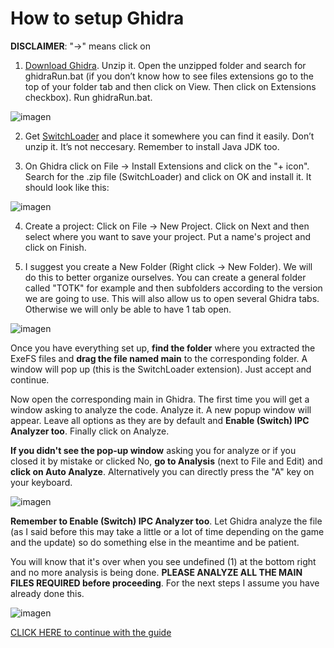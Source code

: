 # How to setup Ghidra

**DISCLAIMER**: "->" means click on

1.	[Download Ghidra](https://github.com/NationalSecurityAgency/ghidra/releases). Unzip it. Open the unzipped folder and search for ghidraRun.bat (if you don’t know how to see files extensions go to the top of your folder tab and then click on View. Then click on Extensions checkbox). Run ghidraRun.bat.

![imagen](https://i.gyazo.com/204fc945610c663fedfc4c3d0741bc7c.png)

2.	Get [SwitchLoader](https://github.com/StevensND/Ghidra-Switch-Loader/releases) and place it somewhere you can find it easily. Don’t unzip it. It’s not neccesary. Remember to install Java JDK too.
   
3.	On Ghidra click on File -> Install Extensions and click on the "+ icon". Search for the .zip file (SwitchLoader) and click on OK and install it. It should look like this:

![imagen](https://i.imgur.com/yP6sQ04.png)

4.	Create a project: Click on File -> New Project. Click on Next and then select where you want to save your project. Put a name's project and click on Finish.
   
5.	I suggest you create a New Folder (Right click -> New Folder). We will do this to better organize ourselves. You can create a general folder called "TOTK" for example and then subfolders according to the version we are going to use. This will also allow us to open several Ghidra tabs. Otherwise we will only be able to have 1 tab open.

![imagen](https://i.imgur.com/B0Wx1U4.png)

Once you have everything set up, **find the folder** where you extracted the ExeFS files and **drag the file named main** to the corresponding folder. A window will pop up (this is the SwitchLoader extension). Just accept and continue.

Now open the corresponding main in Ghidra. The first time you will get a window asking to analyze the code. Analyze it. A new popup window will appear. Leave all options as they are by default and **Enable (Switch) IPC Analyzer too**. Finally click on Analyze.

**If you didn't see the pop-up window** asking you for analyze or if you closed it by mistake or clicked No, **go to Analysis** (next to File and Edit) and **click on Auto Analyze**. Alternatively you can directly press the "A" key on your keyboard.

![imagen](https://i.gyazo.com/569331826e9dd197b7b7dd78234a2f7d.png)

**Remember to Enable (Switch) IPC Analyzer too**. Let Ghidra analyze the file (as I said before this may take a little or a lot of time depending on the game and the update) so do something else in the meantime and be patient. 

You will know that it's over when you see undefined (1) at the bottom right and no more analysis is being done. **PLEASE ANALYZE ALL THE MAIN FILES REQUIRED before proceeding**. For the next steps I assume you have already done this.

![imagen](https://i.imgur.com/WtpFX1M.png)

[CLICK HERE to continue with the guide](https://github.com/StevensND/ghidra-port-mods-guide/blob/main/Ghidra/GhidraSteps.md)
